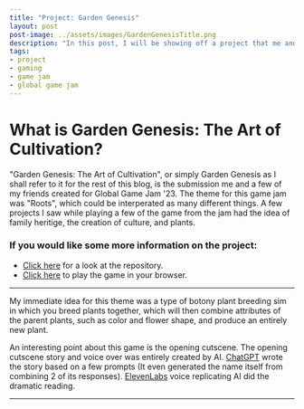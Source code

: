 ```yaml
---
title: "Project: Garden Genesis"
layout: post
post-image: ../assets/images/GardenGenesisTitle.png
description: "In this post, I will be showing off a project that me and a couple of friends did for Global Game Jam '23, Garden Genesis: The Art of Cultivation"
tags:
- project
- gaming
- game jam
- global game jam
---
```


# What is Garden Genesis: The Art of Cultivation?

"Garden Genesis: The Art of Cultivation", or simply Garden Genesis as I shall refer to it for the rest of this blog, is the submission me and a few of my friends created for Global Game Jam '23. The theme for this game jam was "Roots", which could be interperated as many different things. A few projects I saw while playing a few of the game from the jam had the idea of family heritige, the creation of culture, and plants.

### If you would like some more information on the project:
- [Click here](https://github.com/Aleph-Null-Studios/Garden-Genesis-The-Art-of-Cultivation) for a look at the repository.
- [Click here](https://dabvexx.itch.io/garden-genesis-the-art-of-cultivation) to play the game in your browser.

---

My immediate idea for this theme was a type of botony plant breeding sim in which you breed plants together, which will then combine attributes of the parent plants, such as color and flower shape, and produce an entirely new plant. 

An interesting point about this game is the opening cutscene. The opening cutscene story and voice over was entirely created by AI. [ChatGPT](https://chat.openai.com/chat) wrote the story based on a few prompts (It even generated the name itself from combining 2 of its responses). [ElevenLabs](https://beta.elevenlabs.io) voice replicating AI did the dramatic reading.

---